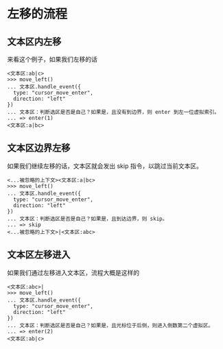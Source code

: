 # 左移的流程
## 文本区内左移
来看这个例子，如果我们左移的话
```
<文本区:ab|c>
>>> move_left()
... 文本区.handle_event({
  type: "cursor_move_enter",
  direction: "left"
})
... 文本区：判断选区是否是自己？如果是，且没有到边界，则 enter 到左一位虚拟索引。
... => enter(1)
<文本区:a|bc>
```

## 文本区边界左移
如果我们继续左移的话，文本区就会发出 skip 指令，以跳过当前文本区。
```
<...被忽略的上下文><文本区:a|bc>
>>> move_left()
... 文本区.handle_event({
  type: "cursor_move_enter",
  direction: "left"
})
... 文本区：判断选区是否是自己？如果是，且到达边界，则 skip。
... => skip
<...被忽略的上下文>|<文本区:abc>
```

## 文本区左移进入
如果我们通过左移进入文本区，流程大概是这样的
```
<文本区:abc>|
>>> move_left()
... 文本区.handle_event({
  type: "cursor_move_enter",
  direction: "left"
})
... 文本区：判断选区是否是自己？如果是，且光标位于后侧，则进入倒数第二个虚拟区。
... => enter(2)
<文本区:ab|c>
```

